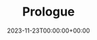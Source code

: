---
title : "Prologue"
description: "Prologue for the Perses ."
lead: ""
date: 2023-11-23T00:00:00+00:00
lastmod: 2023-11-23T00:00:00+00:00
draft: false
images: []
weight: 100
---